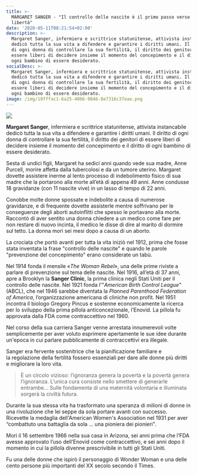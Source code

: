 ```yaml
---
title: >-
  MARGARET SANGER - "Il controllo delle nascite è il primo passo verso la
  libertà"
date: '2020-05-11T08:21:54+02:00'
description: >-
  Margaret Sanger, infermiera e scrittrice statunitense, attivista instancabile
  dedicò tutta la sua vita a difendere e garantire i diritti umani. Il diritto
  di ogni donna di controllare la sua fertilità, il diritto dei genitori di
  essere liberi di decidere insieme il momento del concepimento e il diritto di
  ogni bambino di essere desiderato. 
socialDesc: >-
  Margaret Sanger, infermiera e scrittrice statunitense, attivista instancabile
  dedicò tutta la sua vita a difendere e garantire i diritti umani. Il diritto
  di ogni donna di controllare la sua fertilità, il diritto dei genitori di
  essere liberi di decidere insieme il momento del concepimento e il diritto di
  ogni bambino di essere desiderato. 
image: /img/19fffac1-6a25-4066-9846-8e7316c37eae.png
---
```

![](/img/19fffac1-6a25-4066-9846-8e7316c37eae.png)

**Margaret Sanger**, infermiera e scrittrice statunitense, attivista instancabile dedicò tutta la sua vita a difendere e garantire i diritti umani. Il diritto di ogni donna di controllare la sua fertilità, il diritto dei genitori di essere liberi di decidere insieme il momento del concepimento e il diritto di ogni bambino di essere desiderato. 

Sesta di undici figli, Margaret ha sedici anni quando vede sua madre, Anne Purcell, morire affetta dalla tubercolosi e da un tumore uterino. Margaret dovette assistere inerme al lento processo di indebolimento fisico di sua madre che la portarono alla morte all’età di appena 49 anni. Anne condusse 18 gravidanze (con 11 nascite vive) in un lasso di tempo di 22 anni.

Conobbe molte donne spossate e indebolite a causa di numerose gravidanze, e di frequente dovette assisterle mentre soffrivano per le conseguenze degli aborti autoinflitti che spesso le portavano alla morte. Raccontò di aver sentito una donna chiedere a un medico come fare per non restare di nuovo incinta, il medico le disse di dire al marito di dormire sul tetto. La donna morì sei mesi dopo a causa di un aborto.

La crociata che portò avanti per tutta la vita iniziò nel 1912, prima che fosse stata inventata la frase "controllo delle nascite" e quando le parole "prevenzione del concepimento" erano considerate un tabù. 

Nel 1914 fonda il mensile «_The Woman Rebel_», una delle prime riviste a parlare di prevenzione sul tema delle nascite. Nel 1916, all’età di 37 anni, apre a Brooklyn la **Sanger Clinic**, la prima clinica negli Stati Uniti per il controllo delle nascite. Nel 1921 fonda l'"_American Birth Control League_" (ABCL), che nel 1946 sarebbe diventata la _Planned Parenthood Federation of America_, l’organizzazione americana di cliniche non profit. Nel 1951 incontra il biologo Gregory Pincus e sostenne economicamente la ricerca per lo sviluppo della prima pillola anticoncezionale, l’Enovid. La pillola fu approvata dalla FDA come contraccettivo nel 1960.

Nel corso della sua carriera Sanger venne arrestata innumerevoli volte semplicemente per aver voluto esprimere apertamente le sue idee durante un'epoca in cui parlare pubblicamente di contraccettivi era illegale.

Sanger era fervente sostenitrice che la pianificazione familiare e la regolazione della fertilità fossero essenziali per dare alle donne più diritti e migliorare la loro vita.

> È un circolo vizioso: l’ignoranza genera la povertà e la povertà genera l’ignoranza. L’unica cura consiste nello smettere di generarle entrambe… Sulle fondamenta di una maternità volontaria e illuminata sorgerà la civiltà futura.

Durante la sua stessa vita ha trasformato una speranza di milioni di donne in una rivoluzione che lei seppe da sola portare avanti con successo. Ricevette la medaglia dell'American Women's Association nel 1931 per aver “combattuto una battaglia da sola ... una pioniera dei pionieri". 

Morì il 16 settembre 1966 nella sua casa in Arizona, sei anni prima che l’FDA avesse approvato l’uso dell’Enovid come contraccettivo, e sei anni dopo il momento in cui la pillola divenne prescrivibile in tutti gli Stati Uniti.

Fu una delle donne che ispirò il personaggio di Wonder Woman e una delle cento persone più importanti del XX secolo secondo il Times.
